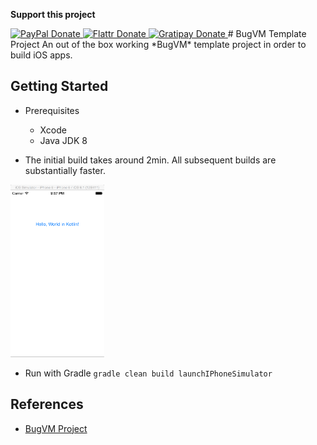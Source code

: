 **Support this project**
<!-- BADGES/ -->
<span class="badge-paypal">
<a href="https://www.paypal.com/cgi-bin/webscr?cmd=_s-xclick&amp;hosted_button_id=MA847TR65D4N2" title="Donate to this project using PayPal">
<img src="https://img.shields.io/badge/paypal-donate-yellow.svg" alt="PayPal Donate"/>
</a></span>
<span class="badge-flattr">
<a href="https://flattr.com/submit/auto?fid=o6ok7n&url=https%3A%2F%2Fgithub.com%2Floxal" title="Donate to this project using Flattr">
<img src="https://img.shields.io/badge/flattr-donate-yellow.svg" alt="Flattr Donate" />
</a></span>
<span class="badge-gratipay"><a href="https://gratipay.com/~loxal" title="Donate weekly to this project using Gratipay">
<img src="https://img.shields.io/badge/gratipay-donate-yellow.svg" alt="Gratipay Donate" />
</a></span>
<!-- /BADGES -->
# BugVM Template Project
An out of the box working *BugVM* template project in order to build iOS apps.

## Getting Started
* Prerequisites
	* Xcode
	* Java JDK 8

* The initial build takes around 2min.
	All subsequent builds are substantially faster.


<img src="hello-world-ios-bugvm-kotlin.png" alt="“Hello, World!” in Kotlin" title="“Hello, World!” in Kotlin"
width="150" height="276">

* Run with Gradle `gradle clean build launchIPhoneSimulator`

## References

* [BugVM Project](http://www.bugvm.com)
